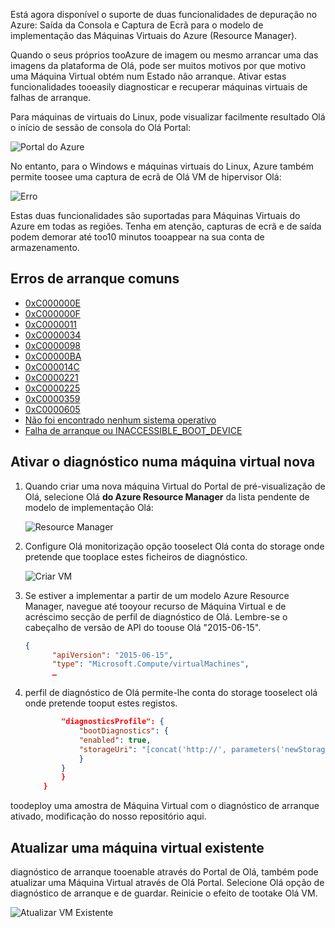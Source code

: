Está agora disponível o suporte de duas funcionalidades de depuração no Azure: Saída da Consola e Captura de Ecrã para o modelo de implementação das Máquinas Virtuais do Azure (Resource Manager). 

Quando o seus próprios tooAzure de imagem ou mesmo arrancar uma das imagens da plataforma de Olá, pode ser muitos motivos por que motivo uma Máquina Virtual obtém num Estado não arranque. Ativar estas funcionalidades tooeasily diagnosticar e recuperar máquinas virtuais de falhas de arranque.

Para máquinas de virtuais do Linux, pode visualizar facilmente resultado Olá o início de sessão de consola do Olá Portal:

![Portal do Azure](./media/virtual-machines-common-boot-diagnostics/screenshot1.png)
 
No entanto, para o Windows e máquinas virtuais do Linux, Azure também permite toosee uma captura de ecrã de Olá VM de hipervisor Olá:

![Erro](./media/virtual-machines-common-boot-diagnostics/screenshot2.png)

Estas duas funcionalidades são suportadas para Máquinas Virtuais do Azure em todas as regiões. Tenha em atenção, capturas de ecrã e de saída podem demorar até too10 minutos tooappear na sua conta de armazenamento.

## <a name="common-boot-errors"></a>Erros de arranque comuns

- [0xC000000E](https://support.microsoft.com/help/4010129)
- [0xC000000F](https://support.microsoft.com/help/4010130)
- [0xC0000011](https://support.microsoft.com/help/4010134)
- [0xC0000034](https://support.microsoft.com/help/4010140)
- [0xC0000098](https://support.microsoft.com/help/4010137)
- [0xC00000BA](https://support.microsoft.com/help/4010136)
- [0xC000014C](https://support.microsoft.com/help/4010141)
- [0xC0000221](https://support.microsoft.com/help/4010132)
- [0xC0000225](https://support.microsoft.com/help/4010138)
- [0xC0000359](https://support.microsoft.com/help/4010135)
- [0xC0000605](https://support.microsoft.com/help/4010131)
- [Não foi encontrado nenhum sistema operativo](https://support.microsoft.com/help/4010142)
- [Falha de arranque ou INACCESSIBLE_BOOT_DEVICE](https://support.microsoft.com/help/4010143)

## <a name="enable-diagnostics-on-a-new-virtual-machine"></a>Ativar o diagnóstico numa máquina virtual nova
1. Quando criar uma nova máquina Virtual do Portal de pré-visualização de Olá, selecione Olá **do Azure Resource Manager** da lista pendente de modelo de implementação Olá:
 
    ![Resource Manager](./media/virtual-machines-common-boot-diagnostics/screenshot3.jpg)

2. Configure Olá monitorização opção tooselect Olá conta do storage onde pretende que tooplace estes ficheiros de diagnóstico.
 
    ![Criar VM](./media/virtual-machines-common-boot-diagnostics/screenshot4.jpg)

3. Se estiver a implementar a partir de um modelo Azure Resource Manager, navegue até tooyour recurso de Máquina Virtual e de acréscimo secção de perfil de diagnóstico de Olá. Lembre-se o cabeçalho de versão de API do toouse Olá "2015-06-15".

    ```json
    {
          "apiVersion": "2015-06-15",
          "type": "Microsoft.Compute/virtualMachines",
          … 
    ```

4. perfil de diagnóstico de Olá permite-lhe conta do storage tooselect olá onde pretende tooput estes registos.

    ```json
            "diagnosticsProfile": {
                "bootDiagnostics": {
                "enabled": true,
                "storageUri": "[concat('http://', parameters('newStorageAccountName'), '.blob.core.windows.net')]"
                }
            }
            }
        }
    ```

toodeploy uma amostra de Máquina Virtual com o diagnóstico de arranque ativado, modificação do nosso repositório aqui.

## <a name="update-an-existing-virtual-machine"></a>Atualizar uma máquina virtual existente ##

diagnóstico de arranque tooenable através do Portal de Olá, também pode atualizar uma Máquina Virtual através de Olá Portal. Selecione Olá opção de diagnóstico de arranque e de guardar. Reinicie o efeito de tootake Olá VM.

![Atualizar VM Existente](./media/virtual-machines-common-boot-diagnostics/screenshot5.png)

